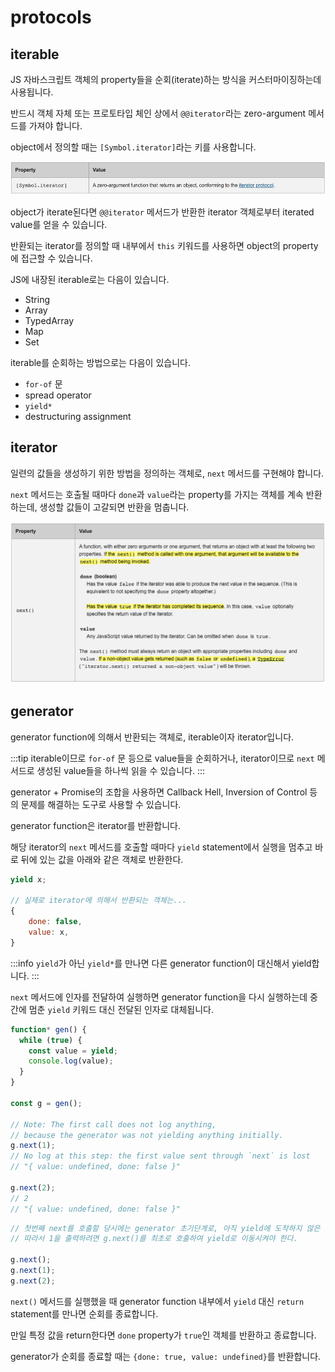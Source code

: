 # protocols

## iterable

JS 자바스크립트 객체의 property들을 순회(iterate)하는 방식을 커스터마이징하는데 사용됩니다.

반드시 객체 자체 또는 프로토타입 체인 상에서 `@@iterator`라는 zero-argument 메서드를 가져야 합니다.

object에서 정의할 때는 `[Symbol.iterator]`라는 키를 사용합니다.

<p align="center">
    <img src="../_images/iterable.png" alt="Iterable"/>
</p>

object가 iterate된다면 `@@iterator` 메서드가 반환한 iterator 객체로부터 iterated value를 얻을 수 있습니다.

반환되는 iterator를 정의할 때 내부에서 `this` 키워드를 사용하면 object의 property에 접근할 수 있습니다.

JS에 내장된 iterable로는 다음이 있습니다.

- String
- Array
- TypedArray
- Map
- Set

iterable를 순회하는 방법으로는 다음이 있습니다.

- `for-of` 문
- spread operator
- `yield*`
- destructuring assignment

## iterator

일련의 값들을 생성하기 위한 방법을 정의하는 객체로, `next` 메서드를 구현해야 합니다.

`next` 메서드는 호출될 때마다 `done`과 `value`라는 property를 가지는 객체를 계속 반환하는데, 생성할 값들이 고갈되면 반환을 멈춥니다.

<p align="center">
    <img src="../_images/iterator.png" alt="Iterator"/>
</p>

## generator

generator function에 의해서 반환되는 객체로, iterable이자 iterator입니다.

:::tip
iterable이므로 `for-of` 문 등으로 value들을 순회하거나, iterator이므로 `next` 메서드로 생성된 value들을 하나씩 읽을 수 있습니다.
:::

generator + Promise의 조합을 사용하면 Callback Hell, Inversion of Control 등의 문제를 해결하는 도구로 사용할 수 있습니다.

generator function은 iterator를 반환합니다.

해당 iterator의 `next` 메서드를 호출할 때마다 `yield` statement에서 실행을 멈추고 바로 뒤에 있는 값을 아래와 같은 객체로 반환한다.

```js
yield x;

// 실제로 iterator에 의해서 반환되는 객체는...
{
	done: false,
	value: x,
}
```

:::info
`yield`가 아닌 `yield*`를 만나면 다른 generator function이 대신해서 yield합니다.
:::

`next` 메서드에 인자를 전달하여 실행하면 generator function을 다시 실행하는데 중간에 멈춘 `yield` 키워드 대신 전달된 인자로 대체됩니다.

```js
function* gen() {
  while (true) {
    const value = yield;
    console.log(value);
  }
}

const g = gen();

// Note: The first call does not log anything,
// because the generator was not yielding anything initially.
g.next(1);
// No log at this step: the first value sent through `next` is lost
// "{ value: undefined, done: false }"

g.next(2);
// 2
// "{ value: undefined, done: false }"
```

```js
// 첫번째 next를 호출할 당시에는 generator 초기단계로, 아직 yield에 도착하지 않은 상태이다.
// 따라서 1을 출력하려면 g.next()를 최초로 호출하여 yield로 이동시켜야 한다.

g.next();
g.next(1);
g.next(2);
```

`next()` 메서드를 실행했을 때 generator function 내부에서 `yield` 대신 `return` statement를 만나면 순회를 종료합니다.

만일 특정 값을 return한다면 `done` property가 `true`인 객체를 반환하고 종료합니다.

generator가 순회를 종료할 때는 `{done: true, value: undefined}`를 반환합니다.
